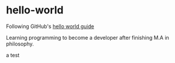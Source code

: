# hello-world
Following GitHub's [hello world guide](https://guides.github.com/activities/hello-world/)

Learning programming to become a developer after finishing M.A in philosophy. 

a test